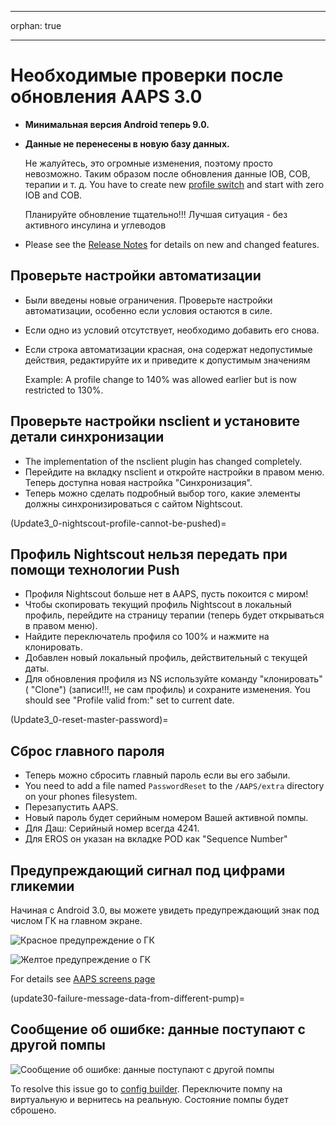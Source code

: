 - - -
orphan: true
- - -

# Необходимые проверки после обновления AAPS 3.0

* **Минимальная версия Android теперь 9.0.**
* **Данные не перенесены в новую базу данных.**

  Не жалуйтесь, это огромные изменения, поэтому просто невозможно. Таким образом после обновления данные IOB, COB, терапии и т. д. You have to create new [profile switch](../DailyLifeWithAaps/ProfileSwitch-ProfilePercentage.md) and start with zero IOB and COB.

  Планируйте обновление тщательно!!! Лучшая ситуация - без активного инсулина и углеводов

* Please see the [Release Notes](../Maintenance/ReleaseNotes.md) for details on new and changed features.


## Проверьте настройки автоматизации

* Были введены новые ограничения. Проверьте настройки автоматизации, особенно если условия остаются в силе.
* Если одно из условий отсутствует, необходимо добавить его снова.
* Если строка автоматизации красная, она содержат недопустимые действия, редактируйте их и приведите к допустимым значениям

  Example: A profile change to 140% was allowed earlier but is now restricted to 130%.

## Проверьте настройки nsclient и установите детали синхронизации

* The implementation of the nsclient plugin has changed completely.
* Перейдите на вкладку nsclient и откройте настройки в правом меню. Теперь доступна новая настройка "Синхронизация".
* Теперь можно сделать подробный выбор того, какие элементы должны синхронизироваться с сайтом Nightscout.

(Update3_0-nightscout-profile-cannot-be-pushed)=
## Профиль Nightscout нельзя передать при помощи технологии Push
* Профиля Nightscout больше нет в AAPS, пусть покоится с миром!
* Чтобы скопировать текущий профиль Nightscout в локальный профиль, перейдите на страницу терапии (теперь будет открываться в правом меню).
* Найдите переключатель профиля со 100% и нажмите на клонировать.
* Добавлен новый локальный профиль, действительный с текущей даты.
* Для обновления профиля из NS используйте команду "клонировать" ( "Clone") (записи!!!, не сам профиль) и сохраните изменения. You should see "Profile valid from:" set to current date.

(Update3_0-reset-master-password)=
## Сброс главного пароля
* Теперь можно сбросить главный пароль если вы его забыли.
* You need to add a file named `PasswordReset` to the `/AAPS/extra` directory on your phones filesystem.
* Перезапустить AAPS.
* Новый пароль будет серийным номером Вашей активной помпы.
* Для Даш: Серийный номер всегда 4241.
* Для EROS он указан на вкладке POD как "Sequence Number"

## Предупреждающий сигнал под цифрами гликемии

Начиная с Android 3.0, вы можете увидеть предупреждающий знак под числом ГК на главном экране.

  ![Красное предупреждение о ГК](../images/bg_warn_red.png)

  ![Желтое предупреждение о ГК](../images/bg_warn_yellow.png)

For details see [AAPS screens page](#aaps-screens-bg-warning-sign)

(update30-failure-message-data-from-different-pump)=
## Сообщение об ошибке: данные поступают с другой помпы

   ![Сообщение об ошибке: данные поступают с другой помпы](../images/Screen_DifferentPump.png)

To resolve this issue go to [config builder](#Config-Builder-pump). Переключите помпу на виртуальную и вернитесь на реальную. Состояние помпы будет сброшено.
